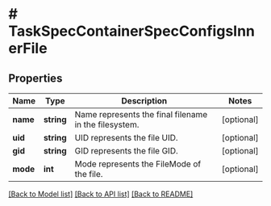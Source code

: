 # # TaskSpecContainerSpecConfigsInnerFile

## Properties

Name | Type | Description | Notes
------------ | ------------- | ------------- | -------------
**name** | **string** | Name represents the final filename in the filesystem. | [optional]
**uid** | **string** | UID represents the file UID. | [optional]
**gid** | **string** | GID represents the file GID. | [optional]
**mode** | **int** | Mode represents the FileMode of the file. | [optional]

[[Back to Model list]](../../README.md#models) [[Back to API list]](../../README.md#endpoints) [[Back to README]](../../README.md)
